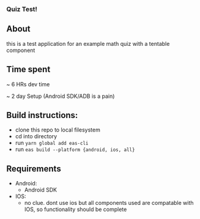 ### Quiz Test!
## About
this is a test application for an example math quiz with a tentable component

## Time spent
~ 6 HRs dev time

~ 2 day Setup (Android SDK/ADB is a pain)

## Build instructions:
- clone this repo to local filesystem
- cd into directory
- run `yarn global add eas-cli`
- run `eas build --platform {android, ios, all}`

## Requirements
- Android:
  - Android SDK
- IOS:
  - no clue. dont use ios but all components used are compatable with IOS, so functionality should be complete

